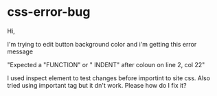 # css-error-bug

Hi,

I'm trying to edit button background color and i'm getting this error message

"Expected a "FUNCTION" or " INDENT" after coloun on line 2, col 22"

I used inspect element to test changes before importint to site css. Also tried using important tag but it dn't work. Please how do I fix it?
